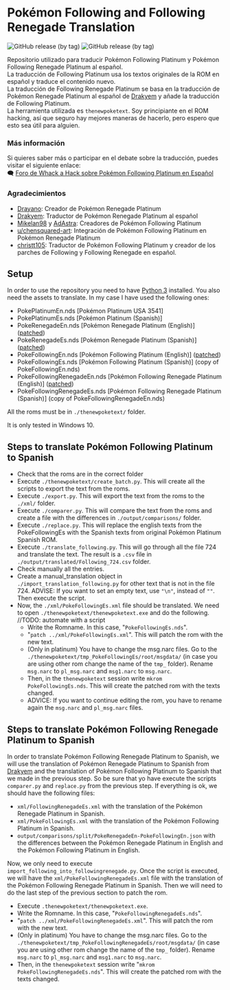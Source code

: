 # Pokémon Following and Following Renegade Translation

![GitHub release (by tag)](https://img.shields.io/github/downloads/christt105/PokemonFollowingRenegadePlatinumTranslation/Following/total?style=flat-square)
![GitHub release (by tag)](https://img.shields.io/github/downloads/christt105/PokemonFollowingRenegadePlatinumTranslation/FollowingRenegade/total?style=flat-square)
 
Repositorio utilizado para traducir Pokémon Following Platinum y Pokémon Following Renegade Platinum al español.  
La traducción de Following Platinum usa los textos originales de la ROM en español y traduce el contenido nuevo.  
La traducción de Following Renegade Platinum se basa en la traducción de Pokémon Renegade Platinum al español de [Drakyem](https://twitter.com/drakyem) y añade la traducción de Following Platinum.  
La herramienta utilizada es `thenewpoketext`. Soy principiante en el ROM hacking, así que seguro hay mejores maneras de hacerlo, pero espero que esto sea útil para alguien.  

### Más información  
Si quieres saber más o participar en el debate sobre la traducción, puedes visitar el siguiente enlace:  
🗨️ [Foro de Whack a Hack sobre Pokémon Following Platinum en Español](https://whackahack.com/foro/threads/pokemon-following-platinum-espanol.68015/)  

### Agradecimientos  
* [Drayano](https://twitter.com/Drayano60): Creador de Pokémon Renegade Platinum  
* [Drakyem](https://twitter.com/drakyem): Traductor de Pokémon Renegade Platinum al español  
* [Mikelan98](https://twitter.com/Mikelan98) y [AdAstra](https://twitter.com/AdAstra_GL): Creadores de Pokémon Following Platinum  
* [u/chensquared-art](https://www.reddit.com/r/PokemonROMhacks/comments/s4fbhi/complete_renegade_platinum_and_following_platinum/): Integración de Pokémon Following Platinum en Pokémon Renegade Platinum  
* [christt105](https://github.com/christt105): Traductor de Pokémon Following Platinum y creador de los parches de Following y Following Renegade en español.

## Setup

In order to use the repository you need to have [Python 3](https://www.python.org/downloads/) installed. You also need the assets to translate. In my case I have used the following ones:

* PokePlatinumEn.nds [Pokémon Platinum USA 3541]
* PokePlatinumEs.nds [Pokémon Platinum (Spanish)]
* PokeRenegadeEn.nds [Pokémon Renegade Platinum (English)] ([patched](https://pokehacking.com/fangames/renegade-platinum/))
* PokeRenegadeEs.nds [Pokémon Renegade Platinum (Spanish)] ([patched](https://pokehacking.com/fangames/renegade-platinum/))
* PokeFollowingEn.nds [Pokémon Following Platinum (English)] ([patched](https://pokehacking.com/fangames/following-platinum/))
* PokeFollowingEs.nds [Pokémon Following Platinum (Spanish)] (copy of PokeFollowingEn.nds)
* PokeFollowingRenegadeEn.nds [Pokémon Following Renegade Platinum (English)] ([patched](https://www.reddit.com/r/PokemonROMhacks/comments/s4fbhi/complete_renegade_platinum_and_following_platinum/))
* PokeFollowingRenegadeEs.nds [Pokémon Following Renegade Platinum (Spanish)] (copy of PokeFollowingRenegadeEn.nds)

All the roms must be in `./thenewpoketext/` folder.

It is only tested in Windows 10.

## Steps to translate Pokémon Following Platinum to Spanish

* Check that the roms are in the correct folder
* Execute `./thenewpoketext/create_batch.py`. This will create all the scripts to export the text from the roms.
* Execute `./export.py`. This will export the text from the roms to the `./xml/` folder.
* Execute `./comparer.py`. This will compare the text from the roms and create a file with the differences in `./output/comparisons/` folder.
* Execute `./replace.py`. This will replace the english texts from the PokeFollowingEs with the Spanish texts from original Pokémon Platinum Spanish ROM.
* Execute `./translate_following.py`. This will go through all the file 724 and translate the text. The result is a `.csv` file in `./output/translated/Following_724.csv` folder.
* Check manually all the entries.
* Create a manual_translation object in `./import_translation_following.py` for other text that is not in the file 724. ADVISE: If you want to set an empty text, use `"\n"`, instead of `""`. Then execute the script.
* Now, the `./xml/PokeFollowingEs.xml` file should be translated. We need to open `./thenewpoketext/thenewpoketext.exe` and do the following. //TODO: automate with a script
  * Write the Romname. In this case, "`PokeFollowingEs.nds`".
  * "`patch ../xml/PokeFollowingEs.xml`". This will patch the rom with the new text.
  * (Only in platinum) You have to change the msg.narc files. Go to the `./thenewpoketext/tmp_PokeFollowingEs/root/msgdata/` (in case you are using other rom change the name of the `tmp_` folder). Rename `msg.narc` to `pl_msg.narc` and `msg1.narc` to `msg.narc`.
  * Then, in the `thenewpoketext` session write `mkrom PokeFollowingEs.nds`. This will create the patched rom with the texts changed.
  * ADVICE: If you want to continue editing the rom, you have to rename again the `msg.narc` and `pl_msg.narc` files.

## Steps to translate Pokémon Following Renegade Platinum to Spanish

In order to translate Pokémon Following Renegade Platinum to Spanish, we will use the translation of Pokémon Renegade Platinum to Spanish from [Drakyem](https://twitter.com/drakyem) and the translation of Pokémon Following Platinum to Spanish that we made in the previous step. So be sure that yo have execute the scripts `comparer.py` and `replace.py` from the previous step. If everything is ok, we should have the following files:

* `xml/FollowingRenegadeEs.xml` with the translation of the Pokémon Renegade Platinum in Spanish.
* `xml/PokeFollowingEs.xml` with the translation of the Pokémon Following Platinum in Spanish.
* `output/comparisons/split/PokeRenegadeEn-PokeFollowingEn.json` with the differences between the Pokémon Renegade Platinum in English and the Pokémon Following Platinum in English.

Now, we only need to execute `import_following_into_followingrenegade.py`. Once the script is executed, we will have the `xml/PokeFollowingRenegadeEs.xml` file with the translation of the Pokémon Following Renegade Platinum in Spanish. Then we will need to do the last step of the previous section to patch the rom.

* Execute `.thenewpoketext/thenewpoketext.exe`.
* Write the Romname. In this case, "`PokeFollowingRenegadeEs.nds`".
* "`patch ../xml/PokeFollowingRenegadeEs.xml`". This will patch the rom with the new text.
* (Only in platinum) You have to change the msg.narc files. Go to the `./thenewpoketext/tmp_PokeFollowingRenegadeEs/root/msgdata/` (in case you are using other rom change the name of the `tmp_` folder). Rename `msg.narc` to `pl_msg.narc` and `msg1.narc` to `msg.narc`.
* Then, in the `thenewpoketext` session write "`mkrom PokeFollowingRenegadeEs.nds`". This will create the patched rom with the texts changed.

